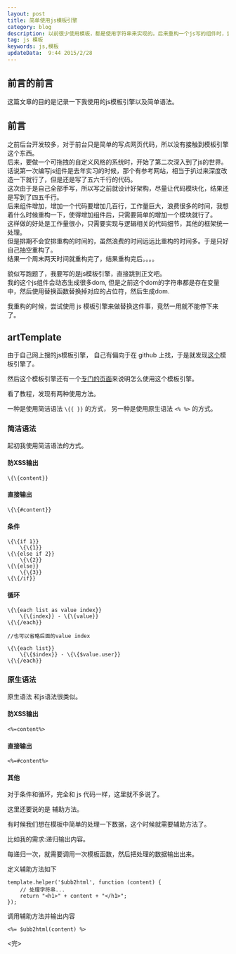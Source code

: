 ```yaml
---  
layout: post  
title: 简单使用js模板引擎
category: blog  
description: 以前很少使用模板，都是使用字符串来实现的。后来重构一个js写的组件时，尝试了一下js的模板，代码清晰多了。
tag: js 模板
keywords: js,模板   
updateData:  9:44 2015/2/28
---  
```


## 前言的前言

这篇文章的目的是记录一下我使用的js模板引擎以及简单语法。  


## 前言

之前后台开发较多，对于前台只是简单的写点网页代码，所以没有接触到模板引擎这个东西。  
后来，要做一个可拖拽的自定义风格的系统时，开始了第二次深入到了js的世界。  
话说第一次编写js组件是去年实习的时候，那个有参考网站，相当于扒过来深度改造一下就行了，但是还是写了五六千行的代码。  
这次由于是自己全部手写，所以写之前就设计好架构，尽量让代码模块化，结果还是写到了四五千行。  
后来组件增加，增加一个代码要增加几百行，工作量巨大，浪费很多的时间，我想着什么时候重构一下，使得增加组件后，只需要简单的增加一个模块就行了。  
这样做的好处是工作量很小，只需要实现与逻辑相关的代码细节，其他的框架统一处理。  
但是排期不会安排重构的时间的，虽然浪费的时间远远比重构的时间多。于是只好自己抽空重构了。  
结果一个周末两天时间就重构完了，结果重构完后。。。。


貌似写跑题了，我要写的是js模板引擎，直接跳到正文吧。  
我的这个js组件会动态生成很多dom, 但是之前这个dom的字符串都是存在变量中，然后使用替换函数替换掉对应的占位符，然后生成dom.  

我重构的时候，尝试使用 js 模板引擎来做替换这件事，竟然一用就不能停下来了。


## artTemplate

由于自己网上搜的js模板引擎， 自己有偏向于在 github 上找，于是就发现[这个][js-artTemplate-github]模板引擎了。  

然后这个模板引擎还有一个[专门的页面][js-artTemplate-page]来说明怎么使用这个模板引擎。  

看了教程，发现有两种使用方法。  

一种是使用简洁语法 `\{{ }}` 的方式， 另一种是使用原生语法 `<% %>` 的方式。  


### 简洁语法

起初我使用简洁语法的方式。  

#### 防XSS输出

```
\{\{content}}
```


#### 直接输出

```
\{\{#content}}
```


#### 条件

```
\{\{if 1}}
    \{\{1}}
\{\{else if 2}}
    \{\{2}}
\{\{else}}
    \{\{3}}
\{\{/if}}
```

#### 循环


```
\{\{each list as value index}}
    \{\{index}} - \{\{value}}
\{\{/each}}

//也可以省略后面的value index

\{\{each list}}
    \{\{$index}} - \{\{$value.user}}
\{\{/each}}
```


### 原生语法

原生语法 和js语法很类似。  

#### 防XSS输出

```
<%=content%>
```


#### 直接输出

```
<%=#content%>
```

#### 其他

对于条件和循环，完全和 js 代码一样，这里就不多说了。  

这里还要说的是 辅助方法。  

有时候我们想在模板中简单的处理一下数据，这个时候就需要辅助方法了。  

比如我的需求:递归输出内容。  

每递归一次，就需要调用一次模板函数，然后把处理的数据输出出来。  

定义辅助方法如下

```
template.helper('$ubb2html', function (content) {
    // 处理字符串...
    return "<h1>" + content + "</h1>";
});
```

调用辅助方法并输出内容

```
<%= $ubb2html(content) %>
```


<完>

[js-artTemplate-page]: http://aui.github.io/artTemplate/
[js-artTemplate-github]: https://github.com/aui/artTemplate
